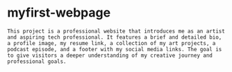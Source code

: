 # myfirst-webpage
    This project is a professional website that introduces me as an artist and aspiring tech professional. It features a brief and detailed bio, a profile image, my resume link, a collection of my art projects, a podcast episode, and a footer with my social media links. The goal is to give visitors a deeper understanding of my creative journey and professional goals.
